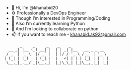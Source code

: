 - 👋 Hi, I’m @khanabid20
- ⚙️ Professionally a DevOps Engineer
- 👀 Though I’m interested in Programming/Coding
- 🌱 Also I’m currently learning Python
- 💞️ And I’m looking to collaborate on python
- 📫 If you want to reach me - khanabid.ak92@gmail.com

```
       _     _     _    _    _                 
  __ _| |__ (_) __| |  | | _| |__   __ _ _ __  
 / _` | '_ \| |/ _` |  | |/ / '_ \ / _` | '_ \ 
| (_| | |_) | | (_| |  |   <| | | | (_| | | | |
 \__,_|_.__/|_|\__,_|  |_|\_\_| |_|\__,_|_| |_|
                                               
```


<!---
khanabid20/khanabid20 is a ✨ special ✨ repository because its `README.md` (this file) appears on your GitHub profile.
You can click the Preview link to take a look at your changes.
--->
